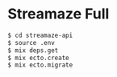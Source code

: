 # Streamaze Full

```bash
$ cd streamaze-api
$ source .env
$ mix deps.get
$ mix ecto.create
$ mix ecto.migrate
```